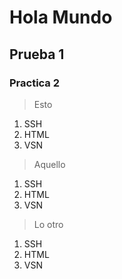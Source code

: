 # Hola Mundo

## Prueba 1

### Practica 2

>Esto

1. SSH
2. HTML
3. VSN

>Aquello

1. SSH
2. HTML
3. VSN

>Lo otro

1. SSH
2. HTML
3. VSN
